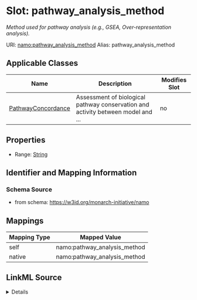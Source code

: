 

# Slot: pathway_analysis_method 


_Method used for pathway analysis (e.g., GSEA, Over-representation analysis)._





URI: [namo:pathway_analysis_method](https://w3id.org/monarch-initiative/namo/pathway_analysis_method)
Alias: pathway_analysis_method

<!-- no inheritance hierarchy -->





## Applicable Classes

| Name | Description | Modifies Slot |
| --- | --- | --- |
| [PathwayConcordance](PathwayConcordance.md) | Assessment of biological pathway conservation and activity between model and ... |  no  |






## Properties

* Range: [String](String.md)




## Identifier and Mapping Information






### Schema Source


* from schema: https://w3id.org/monarch-initiative/namo




## Mappings

| Mapping Type | Mapped Value |
| ---  | ---  |
| self | namo:pathway_analysis_method |
| native | namo:pathway_analysis_method |




## LinkML Source

<details>
```yaml
name: pathway_analysis_method
description: Method used for pathway analysis (e.g., GSEA, Over-representation analysis).
from_schema: https://w3id.org/monarch-initiative/namo
rank: 1000
alias: pathway_analysis_method
owner: PathwayConcordance
domain_of:
- PathwayConcordance
range: string

```
</details>